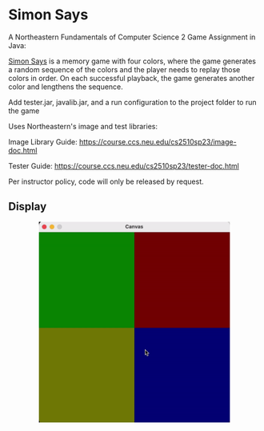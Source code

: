 # Simon Says
A Northeastern Fundamentals of Computer Science 2 Game Assignment in Java:

[Simon Says](https://www.mathsisfun.com/games/simon-says.html) 
is a memory game with four colors, where the game generates a random sequence of the colors and the player needs to replay those colors in order. 
On each successful playback, the game generates another color and lengthens the sequence.

Add tester.jar, javalib.jar, and a run configuration to the project folder to run the game

Uses Northeastern's image and test libraries:

Image Library Guide:
https://course.ccs.neu.edu/cs2510sp23/image-doc.html

Tester Guide:
https://course.ccs.neu.edu/cs2510sp23/tester-doc.html


Per instructor policy, code will only be released by request.

## Display
<p align="center">
  <img src= "https://github.com/alexsun2/simon-says/blob/main/Simon.gif" alt="Wordle Display" height="400"/>
</p>

